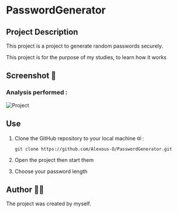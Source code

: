 # PasswordGenerator

## Project Description 

This project is a project to generate random passwords securely.

This project is for the purpose of my studies, to learn how it works

## Screenshot 📸

### Analysis performed :

![Project](https://github.com/user-attachments/assets/e309849e-d113-4be3-8461-ba74a73b1c82)


## Use

1. Clone the GitHub repository to your local machine <img src="https://cdn.jsdelivr.net/gh/devicons/devicon/icons/git/git-original.svg" height="15" alt="git logo" />:

    ```
    git clone https://github.com/Alexous-O/PasswordGenerator.git
    ```
    
2. Open the project then start them

3. Choose your password length

## Author 👨‍💻
The project was created by myself.
